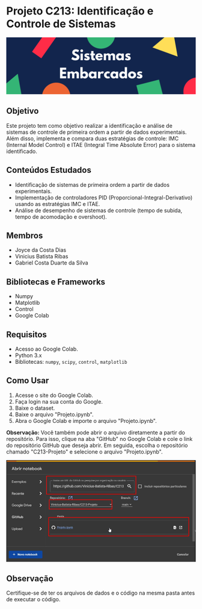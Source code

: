 # Projeto C213: Identificação e Controle de Sistemas

![Banner](imgs/banner.png)
## Objetivo

Este projeto tem como objetivo realizar a identificação e análise de sistemas de controle de primeira ordem a partir de dados experimentais. Além disso, implementa e compara duas estratégias de controle: IMC (Internal Model Control) e ITAE (Integral Time Absolute Error) para o sistema identificado.

## Conteúdos Estudados

- Identificação de sistemas de primeira ordem a partir de dados experimentais.
- Implementação de controladores PID (Proporcional-Integral-Derivativo) usando as estratégias IMC e ITAE.
- Análise de desempenho de sistemas de controle (tempo de subida, tempo de acomodação e overshoot).

## Membros

- Joyce da Costa Dias
- Vinicius Batista Ribas
- Gabriel Costa Duarte da Silva

## Bibliotecas e Frameworks

- Numpy
- Matplotlib
- Control
- Google Colab

## Requisitos

- Acesso ao Google Colab.
- Python 3.x
- Bibliotecas: `numpy`, `scipy`, `control`, `matplotlib`

## Como Usar

1. Acesse o site do Google Colab.
2. Faça login na sua conta do Google.
3. Baixe o dataset.
4. Baixe o arquivo "Projeto.ipynb".
5. Abra o Google Colab e importe o arquivo "Projeto.ipynb".

**Observação:** Você também pode abrir o arquivo diretamente a partir do repositório. Para isso, clique na aba "GitHub" no Google Colab e cole o link do repositório GitHub que deseja abrir. Em seguida, escolha o repositório chamado "C213-Projeto" e selecione o arquivo "Projeto.ipynb".

![Imagem do Colab](imgs/colab.jpeg)

## Observação

Certifique-se de ter os arquivos de dados e o código na mesma pasta antes de executar o código.
